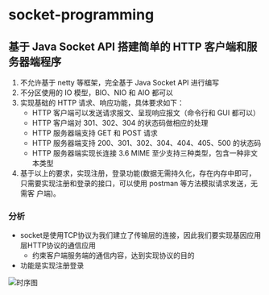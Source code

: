 # socket-programming

## 基于 Java Socket API 搭建简单的 HTTP 客户端和服务器端程序

1. 不允许基于 netty 等框架，完全基于 Java Socket API 进行编写 
2. 不分区使用的 IO 模型，BIO、NIO 和 AIO 都可以 
3. 实现基础的 HTTP 请求、响应功能，具体要求如下：
   - HTTP 客户端可以发送请求报文、呈现响应报文（命令行和 GUI 都可以） 
   - HTTP 客户端对 301、302、304 的状态码做相应的处理 
   - HTTP 服务器端支持 GET 和 POST 请求 
   - HTTP 服务器端支持 200、301、302、304、404、405、500 的状态码 
   - HTTP 服务器端实现长连接 3.6 MIME 至少支持三种类型，包含一种非文本类型 
4. 基于以上的要求，实现注册，登录功能(数据无需持久化，存在内存中即可， 只需要实现注册和登录的接口，可以使用 postman 等方法模拟请求发送，无需客 户端)。

### 分析

- socket是使用TCP协议为我们建立了传输层的连接，因此我们要实现基因应用层HTTP协议的通信应用
  - 约束客户端服务端的通信内容，达到实现协议的目的
- 功能是实现注册登录

![时序图](https://courseimg-loopchen.oss-cn-guangzhou.aliyuncs.com/Computer_Network/project_img/%E6%97%B6%E5%BA%8F%E5%9B%BE.png?Expires=1620786874&OSSAccessKeyId=TMP.3KfDjW5cFYhhES81GTScW5zNjQZMhNuKd6PCCcV7YuvSv3skW5qoCztBZ9BZKCY7nRBQVoLQVtuA6ZpCDhpXsozaPeAjR7&Signature=VJCJT1nI2U8YeUVr8VKCkxgRXDQ%3D&versionId=CAEQBxiBgIDiwcDwyhciIDJlNjExNDE4YzVhMTRhNGViMjRmMjgyMjA5MTE2ZmU3&response-content-type=application%2Foctet-stream)

